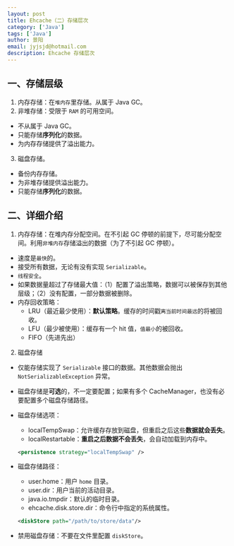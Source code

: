 ```yaml
---
layout: post
title: Ehcache（二）存储层次
category: ['Java']
tags: ['Java']
author: 景阳
email: jyjsjd@hotmail.com
description: Ehcache 存储层次
---
```


## 一、存储层级
1. 内存存储：在`堆内存`里存储。从属于 Java GC。
2. 非堆存储：受限于 `RAM` 的可用空间。
  * 不从属于 Java GC。
  * 只能存储**序列化**的数据。
  * 为内存存储提供了溢出能力。
3. 磁盘存储。
  * 备份内存存储。
  * 为非堆存储提供溢出能力。
  * 只能存储**序列化**的数据。

## 二、详细介绍
1. 内存存储：在堆内存分配空间。在不引起 GC 停顿的前提下，尽可能分配空间。利用`非堆内存`存储溢出的数据（为了不引起 GC 停顿）。
* 速度是`最快`的。
* 接受所有数据，无论有没有实现 `Serializable`。
* `线程安全`。
* 如果数据量超过了存储最大值：（1）配置了溢出策略，数据可以被保存到其他层级；（2）没有配置，一部分数据被删除。
* 内存回收策略：
  - LRU（最近最少使用）：**默认策略**。缓存的时间戳`离当前时间最远`的将被回收。
  - LFU（最少被使用）：缓存有一个 hit 值，`值最小`的被回收。
  - FIFO（先进先出）

2. 磁盘存储
* 仅能存储实现了 `Serializable` 接口的数据。其他数据会抛出 `NotSerializableException` 异常。
* 磁盘存储是**可选**的，不一定要配置；如果有多个 CacheManager，也没有必要配置多个磁盘存储路径。
* 磁盘存储选项：
  - localTempSwap：允许缓存存放到磁盘，但重启之后这些**数据就会丢失**。
  - localRestartable：**重启之后数据不会丢失**，会自动加载到内存中。

  ```xml
  <persistence strategy="localTempSwap" />
  ```

* 磁盘存储路径：
  - user.home：用户 `home` 目录。
  - user.dir：用户当前的活动目录。
  - java.io.tmpdir：默认的临时目录。
  - ehcache.disk.store.dir：命令行中指定的系统属性。

  ```xml
  <diskStore path="/path/to/store/data"/>
  ```

* 禁用磁盘存储：不要在文件里配置 `diskStore`。
